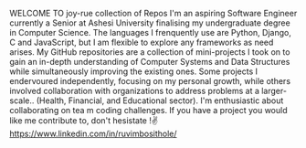 WELCOME TO joy-rue collection of Repos 
I'm an aspiring Software Engineer currently a Senior at Ashesi University finalising my undergraduate degree in Computer Science.
The languages I frenquently use are Python, Django, C and JavaScript, but I am flexible to explore any frameworks as need arises.
My GitHub repositories are a collection of mini-projects I took on to gain an in-depth understanding of Computer Systems and Data Structures while simultaneously improving the existing ones.
Some projects I endervoured independently, focusing on my personal growth, while others involved collaboration with organizations to address problems at a larger-scale.. (Health, Financial, and Educational sector).
I'm enthusiastic about collaborating on tea m coding challenges. If you have a project you would like me contribute to, don't hesistate !✌️
https://www.linkedin.com/in/ruvimbosithole/


